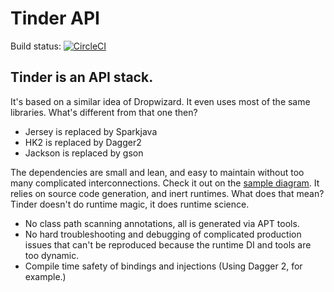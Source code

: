 
# Tinder API

Build status: [![CircleCI](https://circleci.com/gh/raffaeleragni/tinder.svg?style=svg)](https://circleci.com/gh/raffaeleragni/tinder)

## Tinder is an API stack.

It's based on a similar idea of Dropwizard. It even uses most of the same libraries. What's different from that one then?

* Jersey is replaced by Sparkjava
* HK2 is replaced by Dagger2
* Jackson is replaced by gson

The dependencies are small and lean, and easy to maintain without too many complicated interconnections. Check it out on the  [sample diagram](docs/dependencies_example.png).
It relies on source code generation, and inert runtimes. What does that mean? Tinder doesn't do runtime magic, it does runtime science.

* No class path scanning annotations, all is generated via APT tools.
* No hard troubleshooting and debugging of complicated production issues that can't be reproduced because the runtime DI and tools are too dynamic.
* Compile time safety of bindings and injections (Using Dagger 2, for example.)




